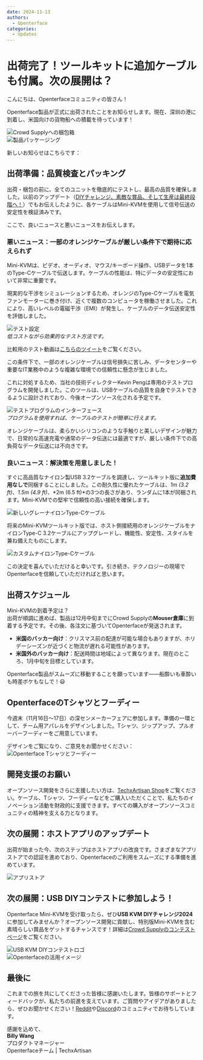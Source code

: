 ```yaml
---
date: 2024-11-13
authors:
  - Openterface
categories:
  - Updates
---
```


# 出荷完了！ツールキットに追加ケーブルも付属。次の展開は？

こんにちは、Openterfaceコミュニティの皆さん！

Openterface製品が正式に出荷されたことをお知らせします。現在、深圳の港に到着し、米国向けの貨物船への積載を待っています！

![Crowd Supplyへの梱包箱](pic/241107-s.jpeg)  
![製品パッケージング](pic/241107-p.jpg)

新しいお知らせはこちらです：

## 出荷準備：品質検査とパッキング

出荷・梱包の前に、全てのユニットを徹底的にテストし、最高の品質を確保しました。以前のアップデート（[DIYチャレンジ、素敵な賞品、そして生産は最終段階へ！](https://www.crowdsupply.com/techxartisan/openterface-mini-kvm/updates/diy-challenge-cool-prizes-and-production-nears-the-finish-line)）でもお伝えしたように、各ケーブルはMini-KVMを使用して信号伝送の安定性を検証済みです。

ここで、良いニュースと悪いニュースをお伝えします。

### 悪いニュース：一部のオレンジケーブルが厳しい条件下で期待に応えられず

Mini-KVMは、ビデオ、オーディオ、マウス/キーボード操作、USBデータを1本のType-Cケーブルで伝送します。ケーブルの性能は、特にデータの安定性において非常に重要です。

現実的な干渉をシミュレーションするため、オレンジのType-Cケーブルを電気ファンモーターに巻き付け、近くで複数のコンピュータを稼働させました。これにより、高いレベルの電磁干渉（EMI）が発生し、ケーブルのデータ伝送安定性を評価しました。

![テスト設定](pic/241107-0.jpg)  
*低コストながら効果的なテスト方法です。*

比較用のテスト動画は[こちらのツイート](https://x.com/TechxArtisan/status/1856559677296816347)をご覧ください。

この条件下で、一部のオレンジケーブルは信号損失に苦しみ、データセンターや重要なIT業務中のような複雑な環境での信頼性に懸念が生じました。

これに対処するため、当社の技術ディレクターKevin Pengは専用のテストプログラムを開発しました。このツールは、USBケーブルの品質を自身でテストできるように設計されており、今後オープンソース化される予定です。

![テストプログラムのインターフェース](pic/241107-1.jpg)  
*プログラムを使用すれば、ケーブルのテストが簡単に行えます。*

オレンジケーブルは、柔らかいシリコンのような手触りと美しいデザインが魅力で、日常的な高速充電や通常のデータ伝送には最適ですが、厳しい条件下での高負荷なデータ伝送には不向きです。

### 良いニュース：解決策を用意しました！

すぐに高品質なナイロン製USB 3.2ケーブルを調達し、ツールキット版に**追加費用なしで**同梱することにしました。この耐久性に優れたケーブルは、*1m (3.2 ft)*、*1.5m (4.9 ft)*、*2m (6.5 ft)*の3つの長さがあり、ランダムに1本が同梱されます。Mini-KVMでの堅牢で信頼性の高い接続を確保します。

![新しいグレーナイロンType-Cケーブル](pic/241107-2.jpg)

将来のMini-KVMツールキット版では、ホスト側接続用のオレンジケーブルをナイロンType-C 3.2ケーブルにアップグレードし、機能性、安定性、スタイルを兼ね備えたものにします。

![カスタムナイロンType-Cケーブル](pic/241107-3.jpg)

この決定を喜んでいただけると幸いです。引き続き、テクノロジーの現場でOpenterfaceを信頼していただければと思います。

## 出荷スケジュール

Mini-KVMの到着予定は？  
出荷が順調に進めば、製品は12月中旬までにCrowd Supplyの**Mouser倉庫**に到着する予定です。その後、各注文に基づいてOpenterfaceが発送されます。

- **米国のバッカー向け**：クリスマス前の配達が可能な場合もありますが、ホリデーシーズンが近づくと物流が遅れる可能性があります。
- **米国外のバッカー向け**：配送時間は地域によって異なります。現在のところ、1月中旬を目標としています。

Openterface製品がスムーズに移動することを願っています——船酔いも車酔いも時差ボケもなしで！😃

## OpenterfaceのTシャツとフーディー

今週末（11月16日～17日）の深センメーカーフェアに参加します。準備の一環として、チーム用アパレルをデザインしました。Tシャツ、ジップアップ、プルオーバーフーディーをご用意しています。

デザインをご覧になり、ご意見をお聞かせください：  
![Openterface Tシャツとフーディー](pic/241107-c.jpg)

## 開発支援のお願い

オープンソース開発をさらに支援したい方は、[TechxArtisan Shop](https://shop.techxartisan.com/)をご覧ください。ケーブル、Tシャツ、フーディーなどをご購入いただくことで、私たちのイノベーション活動を財政的に支援できます。すべての購入がオープンソースコミュニティの精神を支える力となります。

## 次の展開：ホストアプリのアップデート

出荷が始まった今、次のステップはホストアプリの改良です。さまざまなアプリストアでの認証を進めており、Openterfaceのご利用をスムーズにする準備を進めています。

![アプリストア](pic/241107-4.png)

## 次の展開：USB DIYコンテストに参加しよう！

Openterface Mini-KVMを受け取ったら、ぜひ**USB KVM DIYチャレンジ2024**に参加してみませんか？オープンソース開発に貢献し、特別版Mini-KVMを含む素晴らしい賞品をゲットするチャンスです！詳細は[Crowd Supplyのコンテストページ](https://www.crowdsupply.com/techxartisan/usb-kvm-diy-challenge-2024)をご覧ください。

![USB KVM DIYコンテストロゴ](pic/usb-kvm-diy-2024-logo.svg)  
![Openterfaceの活用イメージ](pic/openterface-241017-03_jpg_md-xl.jpg)

## 最後に

これまでの旅を共にしてくださった皆様に感謝いたします。皆様のサポートとフィードバックが、私たちの前進を支えています。ご質問やアイデアがありましたら、ぜひお聞かせください！[Reddit](https://openterface.com/reddit)や[Discord](https://openterface.com/discord)のコミュニティでお待ちしています。

感謝を込めて、  
**Billy Wang**  
プロダクトマネージャー  
Openterfaceチーム | TechxArtisan
